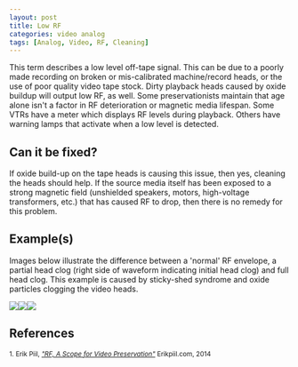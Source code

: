 ```yaml
---
layout: post
title: Low RF
categories: video analog
tags: [Analog, Video, RF, Cleaning]
---
```


This term describes a low level off-tape signal. This can be due to a poorly made recording on broken or mis-calibrated machine/record heads, or the use of poor quality video tape stock. Dirty playback heads caused by oxide buildup will output low RF, as well. Some preservationists maintain that age alone isn't a factor in RF deterioration or magnetic media lifespan. Some VTRs have a meter which displays RF levels during playback. Others have warning lamps that activate when a low level is detected.

## Can it be fixed?

If oxide build-up on the tape heads is causing this issue, then yes, cleaning the heads should help. If the source media itself has been exposed to a strong magnetic field (unshielded speakers, motors, high-voltage transformers, etc.) that has caused RF to drop, then there is no remedy for this problem.

## Example(s)

Images below illustrate the difference between a 'normal' RF envelope, a partial head clog (right side of waveform indicating initial head clog) and full head clog. This example is caused by sticky-shed syndrome and oxide particles clogging the video heads.

<img src="http://erikpiil.com/assets/img/normalrf1.jpg"><img src="http://erikpiil.com/assets/img/rf_partialheadclog1.jpg"><img src="http://erikpiil.com/assets/img/rf_fullheadclog1.jpg">

## References

<sup id="fn1">1. Erik Piil, _["RF, A Scope for Video Preservation"](http://erikpiil.com/2014/07/14/rf-a-scope-for-video-preservation.html)_ Erikpiil.com, 2014</sup>
